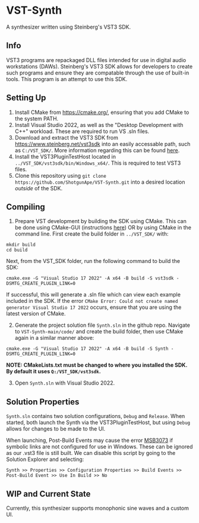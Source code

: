 # VST-Synth
A synthesizer written using Steinberg's VST3 SDK.

## Info
VST3 programs are repackaged DLL files intended for use in digital audio workstations (DAWs). Steinberg's VST3 SDK allows for developers to create such programs and ensure they are compatable through the use of built-in tools. This program is an attempt to use this SDK.
## Setting Up
1. Install CMake from https://cmake.org/, ensuring that you add CMake to the system PATH.
2. Install Visual Studio 2022, as well as the "Desktop Development with C++" workload. These are required to run VS .sln files.
3. Download and extract the VST3 SDK from https://www.steinberg.net/vst3sdk into an easily accessable path, such as ```C:/VST_SDK/```. More information regarding this can be found [here](https://steinbergmedia.github.io/vst3_dev_portal/pages/Getting+Started/Links.html).
4. Install the VST3PluginTestHost located in ```../VST_SDK/vst3sdk/bin/Windows_x64/```. This is required to test VST3 files.
5. Clone this repository using ```git clone https://github.com/ShotgunApe/VST-Synth.git``` into a desired location *outside* of the SDK.
## Compiling
1. Prepare VST development by building the SDK using CMake. This can be done using CMake-GUI (instructions [here](https://steinbergmedia.github.io/vst3_dev_portal/pages/Tutorials/Building+the+examples/Building+the+examples+included+in+the+SDK+Windows.html)) OR by using CMake in the command line.
First create the build folder in ```../VST_SDK/``` with:
```
mkdir build
cd build
```
Next, from the VST_SDK folder, run the following command to build the SDK:
```
cmake.exe -G "Visual Studio 17 2022" -A x64 -B build -S vst3sdk -DSMTG_CREATE_PLUGIN_LINK=0
```
If successful, this will generate a .sln file which can view each example included in the SDK. If the error ```CMake Error: Could not create named generator Visual Studio 17 2022``` occurs, ensure that you are using the latest version of CMake.

2. Generate the project solution file ```Synth.sln``` in the github repo. Navigate to ```VST-Synth-main/code/``` and create the build folder, then use CMake again in a similar manner above:
```
cmake.exe -G "Visual Studio 17 2022" -A x64 -B build -S Synth -DSMTG_CREATE_PLUGIN_LINK=0
```
**NOTE: CMakeLists.txt must be changed to where you installed the SDK. By default it uses ```Q:/VST_SDK/vst3sdk```.**

3. Open ```Synth.sln``` with Visual Studio 2022.

## Solution Properties
```Synth.sln``` contains two solution configurations, ```Debug``` and ```Release```. When started, both launch the Synth via the VST3PluginTestHost, but using ```Debug``` allows for changes to be made to the UI. 

When launching, Post-Build Events may cause the error [MSB3073](https://learn.microsoft.com/en-us/visualstudio/msbuild/errors/msb3073?view=vs-2022&f1url=%3FappId%3DDev16IDEF1%26l%3DEN-US%26k%3Dk(MSBuild.Exec.CommandFailed)%26rd%3Dtrue) if symbolic links are not configured for use in Windows. These can be ignored as our .vst3 file is still built. We can disable this script by going to the Solution Explorer and selecting:
```
Synth >> Properties >> Configuration Properties >> Build Events >> Post-Build Event >> Use In Build >> No
```
## WIP and Current State
Currently, this synthesizer supports monophonic sine waves and a custom UI. 
